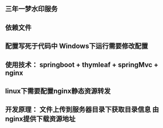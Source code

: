 ## 三年一梦水印服务
## 依赖文件
## 配置写死于代码中 Windows下运行需要修改配置
## 使用技术： springboot + thymleaf + springMvc + nginx
## linux下需要配置nginx静态资源转发
## 开发原理： 文件上传到服务器目录下获取目录信息 由nginx提供下载资源地址